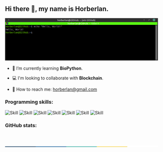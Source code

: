 ## Hi there 👋, my name is Horberlan.

<p align="center">
  <img src="https://raw.githubusercontent.com/horberlan/horberlan/main/Peek%2001-02-2021%2022-35.gif"/>
  <!--<img src="https://allhacked.com/up/2019/03/hello-world.gif" width="100%" height="180px"/> -->
<p/>



- :dna: I’m currently learning <b>BioPython</b>. 

- :computer: I'm looking to collaborate with <b>Blockchain</b>. 

- :email: How to reach me: horberlan@gmail.com
###  Programming skills:
 ![Skill](https://img.shields.io/travis/rust-lang/rust?color=%23fb8c00&label=OS&logo=linux&logoColor=%23ffffff)
 ![Skill](https://img.shields.io/travis/rust-lang/rust?color=%23008080&label=PhP&logo=php&logoColor=%23ffffff)
 ![Skill](https://img.shields.io/travis/rust-lang/rust?color=%23fb8c00&label=JS&logo=javascript&logoColor=%23ffffff)
 ![Skill](https://img.shields.io/travis/rust-lang/rust?color=%23008080&label=Python&logo=python&logoColor=%23ffffff)
 ![Skill](https://img.shields.io/travis/rust-lang/rust?color=%23fb8c00&label=Node.js&logo=node.js&logoColor=%23ffffff)
 ![Skill](https://img.shields.io/travis/rust-lang/rust?color=%23008080&label=Ruby&logo=ruby&logoColor=red)
 ![Skill](https://img.shields.io/github/checks-status/badges/shields/91b108d4b7359b2f8794a4614c11cb1157dc9fff?color=%23e98836&label=Rstudio&logo=Rstudio)
 
<!--
![GitHub tag checks state](https://img.shields.io/github/checks-status/badges/shields/3.3.0?color=%23008080&label=Solidity&logo=solidity)
<code><a href = "https://www.java.com/en/"><img height="40" src="https://raw.githubusercontent.com/github/explore/80688e429a7d4ef2fca1e82350fe8e3517d3494d/topics/python/python.png" alt="Java"></a></code><code><a href = "https://www.java.com/en/"><img height="40" src="https://raw.githubusercontent.com/github/explore/80688e429a7d4ef2fca1e82350fe8e3517d3494d/topics/linux/linux.png" alt="Java"></a></code><code><a href = "https://www.java.com/en/"><img height="40" src="https://raw.githubusercontent.com/github/explore/80688e429a7d4ef2fca1e82350fe8e3517d3494d/topics/php/php.png" alt="php"></a></code>
### Quick overview: -->

 ### GitHub stats:
 
<p align="center">
  <img scr="https://github-readme-streak-stats.herokuapp.com/?user=horberlan">
<p/>

![done](https://raw.githubusercontent.com/horberlan/horberlan/main/colored.png)
